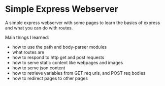 # Simple Express Webserver

A simple express webserver with some pages to learn the basics of express and what you can do with routes.

Main things I learned:
- how to use the path and body-parser modules
- what routes are
- how to respond to http get and post requests
- how to serve static content like webpages and images
- how to serve json content
- how to retrieve variables from GET req urls, and POST req bodies
- how to redirect pages to other pages